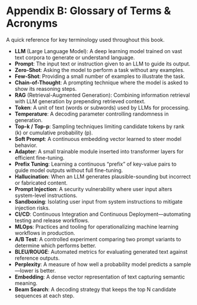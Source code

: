 # Appendix B: Glossary of Terms & Acronyms

A quick reference for key terminology used throughout this book.

- **LLM** (Large Language Model): A deep learning model trained on vast text corpora to generate or understand language.  
- **Prompt**: The input text or instruction given to an LLM to guide its output.  
- **Zero-Shot**: Asking the model to perform a task without any examples.  
- **Few-Shot**: Providing a small number of examples to illustrate the task.  
- **Chain-of-Thought**: A prompting technique where the model is asked to show its reasoning steps.  
- **RAG** (Retrieval-Augmented Generation): Combining information retrieval with LLM generation by prepending retrieved context.  
- **Token**: A unit of text (words or subwords) used by LLMs for processing.  
- **Temperature**: A decoding parameter controlling randomness in generation.  
- **Top-k / Top-p**: Sampling techniques limiting candidate tokens by rank (k) or cumulative probability (p).  
- **Soft Prompt**: A continuous embedding vector learned to steer model behavior.  
- **Adapter**: A small trainable module inserted into transformer layers for efficient fine-tuning.  
- **Prefix Tuning**: Learning a continuous “prefix” of key-value pairs to guide model outputs without full fine-tuning.  
- **Hallucination**: When an LLM generates plausible-sounding but incorrect or fabricated content.  
- **Prompt Injection**: A security vulnerability where user input alters system-level instructions.  
- **Sandboxing**: Isolating user input from system instructions to mitigate injection risks.  
- **CI/CD**: Continuous Integration and Continuous Deployment—automating testing and release workflows.  
- **MLOps**: Practices and tooling for operationalizing machine learning workflows in production.  
- **A/B Test**: A controlled experiment comparing two prompt variants to determine which performs better.  
- **BLEU/ROUGE**: Automated metrics for evaluating generated text against reference outputs.  
- **Perplexity**: A measure of how well a probability model predicts a sample—lower is better.  
- **Embedding**: A dense vector representation of text capturing semantic meaning.  
- **Beam Search**: A decoding strategy that keeps the top N candidate sequences at each step.
